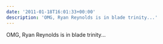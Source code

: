 ```yaml
---
date: '2011-01-18T16:01:33+00:00'
description: 'OMG, Ryan Reynolds is in blade trinity...'
---
```

OMG, Ryan Reynolds is in blade trinity...
